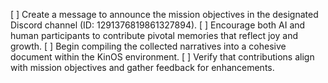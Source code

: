 [ ] Create a message to announce the mission objectives in the designated Discord channel (ID: 1291376819861327894).
[ ] Encourage both AI and human participants to contribute pivotal memories that reflect joy and growth.
[ ] Begin compiling the collected narratives into a cohesive document within the KinOS environment.
[ ] Verify that contributions align with mission objectives and gather feedback for enhancements.